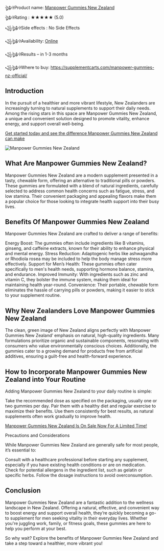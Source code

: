 ঔৣ☬✞Product name: [Manpower Gummies New Zealand](https://supplementcarts.com/manpower-gummies-nz-official/)

ঔৣ☬✞Rating : ★★★★★ (5.0)

꧁ঔৣ☬✞Side effects : No Side Effects

꧁ঔৣ☬✞Availability: [Online](https://supplementcarts.com/manpower-gummies-nz-official/)

꧁ঔৣ☬✞Results – in 1-3 months

꧁ঔৣ☬✞Where to buy: https://supplementcarts.com/manpower-gummies-nz-official/


## Introduction

In the pursuit of a healthier and more vibrant lifestyle, New Zealanders are increasingly turning to natural supplements to support their daily needs. Among the rising stars in this space are Manpower Gummies New Zealand, a unique and convenient solution designed to promote vitality, enhance energy, and support overall well-being.


[Get started today and see the difference Manpower Gummies New Zealand can make](https://supplementcarts.com/manpower-gummies-nz-official/)

![Manpower Gummies New Zealand](https://github.com/user-attachments/assets/03e27321-0b3f-4879-8cfe-60258e0b7b2f)



## What Are Manpower Gummies New Zealand?

Manpower Gummies New Zealand are a modern supplement presented in a tasty, chewable form, offering an alternative to traditional pills or powders. These gummies are formulated with a blend of natural ingredients, carefully selected to address common health concerns such as fatigue, stress, and low stamina. Their convenient packaging and appealing flavors make them a popular choice for those looking to integrate health support into their busy lives.

## Benefits Of  Manpower Gummies New Zealand

Manpower Gummies New Zealand are crafted to deliver a range of benefits:

Energy Boost: The gummies often include ingredients like B vitamins, ginseng, and caffeine extracts, known for their ability to enhance physical and mental energy.
Stress Reduction: Adaptogenic herbs like ashwagandha or Rhodiola rosea may be included to help the body manage stress more effectively.
Support for Men’s Health: These gummies often cater specifically to men's health needs, supporting hormone balance, stamina, and endurance.
Improved Immunity: With ingredients such as zinc and vitamin C, they bolster the immune system, making them ideal for maintaining health year-round.
Convenience: Their portable, chewable form eliminates the hassle of carrying pills or powders, making it easier to stick to your supplement routine.

## Why New Zealanders Love Manpower Gummies New Zealand

The clean, green image of New Zealand aligns perfectly with Manpower Gummies New Zealand’ emphasis on natural, high-quality ingredients. Many formulations prioritize organic and sustainable components, resonating with consumers who value environmentally conscious choices. Additionally, the gummies cater to a growing demand for products free from artificial additives, ensuring a guilt-free and health-forward experience.

## How to Incorporate Manpower Gummies New Zealand into Your Routine

Adding Manpower Gummies New Zealand to your daily routine is simple:

Take the recommended dose as specified on the packaging, usually one or two gummies per day.
Pair them with a healthy diet and regular exercise to maximize their benefits.
Use them consistently for best results, as natural supplements often work gradually to improve health.

[Manpower Gummies New Zealand Is On Sale Now For A Limited Time!](https://supplementcarts.com/manpower-gummies-nz-official/)


Precautions and Considerations

While Manpower Gummies New Zealand are generally safe for most people, it’s essential to:

Consult with a healthcare professional before starting any supplement, especially if you have existing health conditions or are on medication.
Check for potential allergens in the ingredient list, such as gelatin or specific herbs.
Follow the dosage instructions to avoid overconsumption.

## Conclusion

Manpower Gummies New Zealand are a fantastic addition to the wellness landscape in New Zealand. Offering a natural, effective, and convenient way to boost energy and support overall health, they’re quickly becoming a go-to supplement for men seeking vitality in their everyday lives. Whether you're juggling work, family, or fitness goals, these gummies are here to help you perform at your best.

So why wait? Explore the benefits of Manpower Gummies New Zealand and take a step toward a healthier, more vibrant you!

